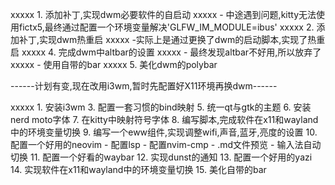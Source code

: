 xxxxx   1. 添加补丁,实现dwm必要软件的自启动
xxxxx       - 中途遇到问题,kitty无法使用fictx5,最终通过配置一个环境变量解决'GLFW_IM_MODULE=ibus'
xxxxx   2. 添加补丁,实现dwm热重启
xxxxx       -实际上是通过更换了dwm的启动脚本,实现了热重启
xxxxx   4. 完成dwm中altbar的设置
xxxxx       - 最终发现altbar不好用,所以放弃了
xxxxx       - 使用自带的bar
xxxxx   5. 美化dwm的polybar

------计划有变,现在改用i3wm,暂时先配置好X11环境再换dwm------

xxxxx   1. 安装i3wm
3. 配置一套习惯的bind映射
5. 统一qt与gtk的主题
6. 安装nerd moto字体
7. 在kitty中映射符号字体
8. 编写脚本,完成软件在x11和wayland中的环境变量切换
9. 编写一个eww组件,实现调整wifi,声音,蓝牙,亮度的设置
10. 配置一个好用的neovim
    - 配置lsp
    - 配置nvim-cmp
    - .md文件预览
    - 输入法自动切换
11. 配置一个好看的waybar
12. 实现dunst的通知
13. 配置一个好用的yazi
14. 实现软件在x11和wayland中的环境变量切换
15. 美化自带的bar




